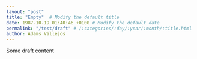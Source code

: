```yaml
---
layout: "post"
title: "Empty"  # Modify the default title
date: 1987-10-19 01:40:46 +0100 # Modify the default date
permalink: "/test/draft" # /:categories/:day/:year/:month/:title.html
author: Adams Vallejos
---
```

<!-- 
run as:
    jekyll serve --draft
posts: 
    yyyy-mm-dd-my-title.md
 -->
Some draft content
